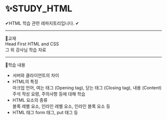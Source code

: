 # ✨STUDY_HTML <br>
✔HTML 학습 관련 레파지토리입니다. ✔
<hr>
📗교재 <br>
Head First HTML and CSS <br>
그 외 강사님 학습 자료<br>

------------------------------------------------------------
🎈학습 내용<br>
- 서버와 클라이언트의 차이 <br>
- HTML의 특징 <br>
마크업 언어, 여는 태그 (Opening tag), 닫는 태그 (Closing tag), 내용 (Content)<br>
주석 작성 요령, 주의사항 등에 대해 학습
- HTML 요소의 종류<br>
블록 레벨 요소, 인라인 레벨 요소, 인라인 블록 요소 등<br>
- HTML 태그
form 태그, put 태그 등<br>
